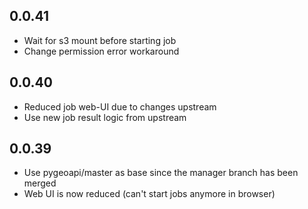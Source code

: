 ## 0.0.41
* Wait for s3 mount before starting job
* Change permission error workaround

## 0.0.40
* Reduced job web-UI due to changes upstream
* Use new job result logic from upstream

## 0.0.39

* Use pygeoapi/master as base since the manager branch has been merged
* Web UI is now reduced (can't start jobs anymore in browser)

